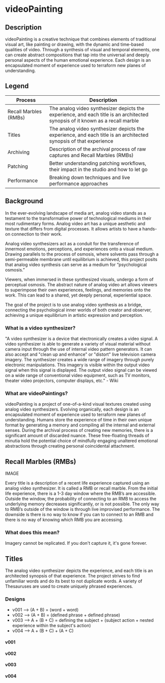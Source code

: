 # videoPainting

## Description 
videoPainting is a creative technique that combines elements of traditional visual art, like painting or drawing, with the dynamic and time-based qualities of video. Through a synthesis of visual and temporal elements, one can create abstract compositions that tap into the universal and deeply personal aspects of the human emotional experience. Each design is an encapsulated moment of experience used to terraform new planes of understanding. 

## Legend

| Process      | Description                                                  |
| ------------ | ------------------------------------------------------------ |
| Recall Marbles (RMBs)        | The analog video synthesizer depicts the experience, and each title is an architected synopsis of it known as a recall marble            |
| Titles       | The analog video synthesizer depicts the experience, and each title is an architected synopsis of that experience |
| Archiving     | Description of the archival process of raw captures and Recall Marbles (RMBs) |
| Patching  | Better understanding patching workflows, their impact in the studio and how to let go |
| Performance | Breaking down techniques and live performance approaches |	
## Background
In the ever-evolving landscape of media art, analog video stands as a testament to the transformative power of technological mediums in their most rudimentary forms. Analog video art has a unique aesthetic and texture that differs from digital processes. It allows artists to have a hands-on connection to their work. 

Analog video synthesizers act as a conduit for the transference of innermost emotions, perceptions, and experiences onto a visual medium. Drawing parallels to the process of osmosis, where solvents pass through a semi-permeable membrane until equilibrium is achieved, this project posits that analog video synthesis can serve as a medium for “psychological osmosis.”

Viewers, when immersed in these synthesized visuals, undergo a form of perceptual osmosis. The abstract nature of analog video art allows viewers to superimpose their own experiences, feelings, and memories onto the work. This can lead to a shared, yet deeply personal, experiential space.

The goal of the project is to use analog video synthesis as a bridge, connecting the psychological inner worlds of both creator and observer, achieving a unique equilibrium in artistic expression and perception.

### What is a video synthesizer?

"A video synthesizer is a device that electronically creates a video signal. A video synthesizer is able to generate a variety of visual material without camera input through the use of internal video pattern generators. It can also accept and "clean up and enhance" or "distort" live television camera imagery. The synthesizer creates a wide range of imagery through purely electronic manipulations. This imagery is visible within the output video signal when this signal is displayed. The output video signal can be viewed on a wide range of conventional video equipment, such as TV monitors, theater video projectors, computer displays, etc." - Wiki 

### What are videoPaintings?

videoPainting is a project of one-of-a-kind visual textures created using analog video synthesizers. Evolving organically, each design is an encapsulated moment of experience used to terraform new planes of understanding. Humans store the experience of time in their own unique format by generating a memory and compiling all the internal and external senses. During the archival process of creating new memories, there is a significant amount of discarded nuance. These free-floating threads of minutia hold the potential choice of mindfully engaging unaltered emotional abstractions through creating personal coincidental attachment.

## Recall Marbles (RMBs)

IMAGE

Every title is a description of a recent life experience captured using an analog video synthesizer. It is called a RMB or recall marble. From the initial life experience, there is a 1-3 day window where the RMB’s are accessible. Outside the window, the probability of connecting to an RMB to access the underlying memory decreases significantly, or is not possible. The only way to RMB’s outside of the window is through live improvised performance. The downside is there is no way to know if you can to connect to an RMB and there is no way of knowing which RMB you are accessing.

### What does this mean?
Imagery cannot be replicated. If you don't capture it, it's gone forever.

## Titles

The analog video synthesizer depicts the experience, and each title is an architected synopsis of that experience. The project strives to find unfamiliar words and do its best to not duplicate words. A variety of Thesauruses are used to create uniquely phrased experiences. 

### Designs
- v001 --> (A + B) = (word + word)
- v002 --> (A + B) = (defined phrase + defined phrase)
- v003 --> A + (B + C) = defining the subject + (subject action + nested experience within the subject's action) 
- v004 --> A + (B + C) + (A + C)

#### v001
#### v002
#### v003
#### v004



